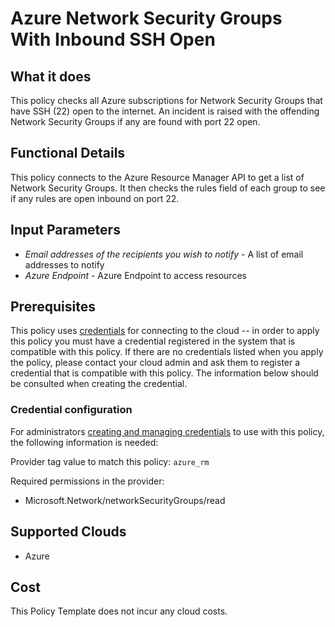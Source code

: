 # Azure Network Security Groups With Inbound SSH Open

## What it does

This policy checks all Azure subscriptions for Network Security Groups that have SSH (22) open to the internet. An incident is raised with the offending Network Security Groups if any are found with port 22 open.

## Functional Details

This policy connects to the Azure Resource Manager API to get a list of Network Security Groups. It then checks the rules field of each group to see if any rules are open inbound on port 22.

## Input Parameters

- *Email addresses of the recipients you wish to notify* - A list of email addresses to notify
- *Azure Endpoint* - Azure Endpoint to access resources

## Prerequisites

This policy uses [credentials](https://docs.flexera.com/flexera/EN/Automation/ManagingCredentialsExternal.htm) for connecting to the cloud -- in order to apply this policy you must have a credential registered in the system that is compatible with this policy. If there are no credentials listed when you apply the policy, please contact your cloud admin and ask them to register a credential that is compatible with this policy. The information below should be consulted when creating the credential.

### Credential configuration

For administrators [creating and managing credentials](https://docs.flexera.com/flexera/EN/Automation/ManagingCredentialsExternal.htm) to use with this policy, the following information is needed:

Provider tag value to match this policy: `azure_rm`

Required permissions in the provider:

- Microsoft.Network/networkSecurityGroups/read

## Supported Clouds

- Azure

## Cost

This Policy Template does not incur any cloud costs.
